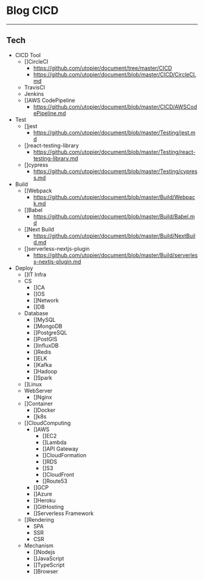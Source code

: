 # Blog CICD
---
## Tech
- CICD Tool
    - []CircleCI
        - https://github.com/utopier/document/tree/master/CICD
        - https://github.com/utopier/document/blob/master/CICD/CircleCI.md
    - TravisCI
    - Jenkins
    - []AWS CodePipeline
        - https://github.com/utopier/document/blob/master/CICD/AWSCodePipeline.md
- Test
    - []jest
        - https://github.com/utopier/document/blob/master/Testing/jest.md
    - []react-testing-library
        - https://github.com/utopier/document/blob/master/Testing/react-testing-library.md
    - []cypress
        - https://github.com/utopier/document/blob/master/Testing/cypress.md
- Build
    - []Webpack
        - https://github.com/utopier/document/blob/master/Build/Webpack.md
    - []Babel
        - https://github.com/utopier/document/blob/master/Build/Babel.md
    - []Next Build
        - https://github.com/utopier/document/blob/master/Build/NextBuild.md
    - []serverless-nextjs-plugin
        - https://github.com/utopier/document/blob/master/Build/serverless-nextjs-plugin.md
- Deploy
    - []IT Infra
    - CS
        - []CA
        - []OS
        - []Network
        - []DB
    - Database
        - []MySQL
        - []MongoDB
        - []PostgreSQL
        - []PostGIS
        - []InfluxDB
        - []Redis
        - []ELK
        - []Kafka
        - []Hadoop
        - []Spark
    - []Linux
    - WebServer
        - []Nginx
    - []Container
        - []Docker
        - []k8s
    - []CloudComputing
        - []AWS
            - []EC2
            - []Lambda
            - []API Gateway
            - []CloudFormation
            - []RDS
            - []S3
            - []CloudFront
            - []Route53
        - []GCP
        - []Azure
        - []Heroku
        - []GitHosting
        - []Serverless Framework
    - []Rendering
        - SPA
        - SSR
        - CSR
    - Mechanism
        - []Nodejs
        - []JavaScript
        - []TypeScript
        - []Browser